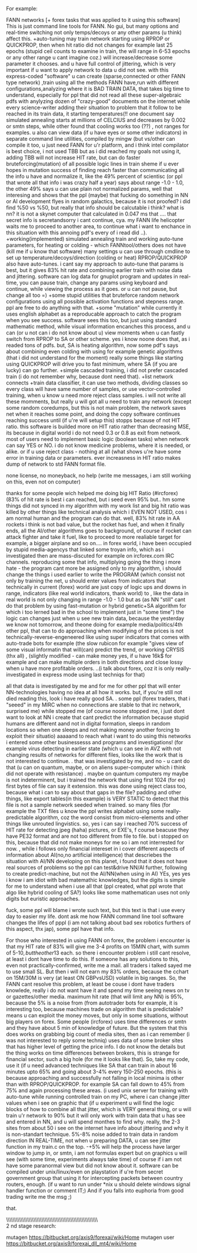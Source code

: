 For example:


FANN networks [+ forex tasks that was applied to it using this software]
This is just command line tools for FANN. No gui, but many options and real-time switching not only temps/decoys or any other params (u think) affect this. 
+auto-tuning may train network starting using RPROP or QUICKPROP, then when hit ratio did not changes for example last 25 epochs (stupid ceil counts to examine in train, the will range in 6-53 epochs or any other range u cant imagine coz.) will increase/decrease some parameter it chooses. and u have full control of jittering, which is very important if u want to apply network to data u did not see. 
with this express-coded "software" u can create (sparse,connected or other FANN type network) ,train using all the methods FANN have,run with different configurations,analyzing where it is BAD TRAIN DATA, that takes big time to understand, especially for ppl that did not read all these super-algebraic pdfs with anylyzing dozen of "crazy-good" documents on the internet while every science-writer adding their situation to problem that it follow to be reached in its train data, it starting temperatures(!! one document say simulated annealing starts at millions of CELCIUS and decreases by 0.002 or smtn steps, while other found that cooling works too (??) , not ranges for examples. 
u also can view data (if u have eyes or some other indicators) in separate command line utilities, compiled by mingw (but vs/other can compile it too, u just need FANN for u'r platform, and i think intel compilator is best choice, i not used TBB but as i did reached my goals not using it, adding TBB will not increase HIT rate, but can do faster bruteforcing(mutation) of all possible logic lines in train sheme if u ever hopes in mutation success of finding reach faster than communicating all the info u have and normalize it, like the 49% percent of scientisc (or ppl that wrote all that info i was crazy half a year) says about range -1.0 - 1.0, the other 49% says u can use plain not normalized params, well that interesing and shows that the ppl (maybe) that fucking do something in NN or AI development flyes in random galactics, because it is not proofed? i did find %50 vs %50, but really that info should be calcutable i think? what is nn? it is not a skynet computer that calculated in 0.047 ms that .... that secret info is secretandsorry i cant continue, cya. my FANN life helicopter waits me to proceed to another area, to continue what i want to enchance in this situation with this annoing pdf's every of i read did ..). 
+working(implemented) simulated annealing train and working auto-tune parameters, for heating or colding - which FANNtool/others does  not have (kill me if u know that software)
many settings u can use through cmdline to set up temperature/decoys/direction (colding or heat) 
RPROP/QUICKPROP also have auto-tunes. i cant say my approach to auto-tune that params is best, but it gives 83% hit rate and combining earlier train with noise data and jittering. 
software can log data for gnuplot program and updates in real-time, you can pause train, change any params using keyboard and continue, while viewing the process as it goes. or u can not pause, but change all too =)
+some stupid utilities that bruteforce random network configurations using all possible activation functions and stepness range.
ppl are free to do anything with that.
+some "mutation" while currently it uses english alphabet as a reproducable approach to catch the program when you see success.
software sees this too, but just using standard mathematic method, while visual information encanches this process, and u can
(or u not can i do not know about u) view moments when u can fastly switch from RPROP to SA or other scheme.
yes i know noone does that, as i readed tons of pdfs. but, SA is heating algorithm, now some pdf's says about combining even colding with using for example genetic algorithms (that i did not understand for the moment)
really some things like starting using QUICKPROP will drive you to fast minimum, where SA (if you are lucky) can go further.
+simple cascaded training, i did not prefer cascaded train (i do not remember why, because dont need that).
+list network connects
+train data classifier, it can use two methods, dividing classes so every class will have same number of samples, or use vector-controlled training, when u know u need more reject class samples. 
i will not write all these momments, but really u will got all u need to train any network
(except some random coredumps, but this is not main problem, the network saves net when it reaches some point,
and doing the copy software continues reaching success until (if u're will setup this) stopps because of not HIT ratio. 
this software is builded more on HIT ratio rather than decreasing MSE, its because in digital world i do not need 0.3 or 0.8 as exit from network. 
most of users need to implement basic logic (boolean tasks) when network can say YES or NO. i do not know medicine problems, where it is needed, or alike.
or if u use reject class - nothing at all (what shows u're have some error in training data or parameters.
ever increasness in HIT ratio makes dump of network to std FANN format file.


none license, no moneyback, no help (write me messages, i am still working on this, even not on computer)


thanks for some people wich helped me doing big HIT Ratio (#ircforex) (83% of hit rate is best i can reached, but i seed even 95% but.. hm some things did not synced in my algorithm with my work list and big hit ratio was killed by other things like technical analysis which i EVEN NOT USED, cos i am normal human and the program can do that.
well, 83% hit rate in AA rockets i think is not bad value, but the rocket has fuel, and when it finally ends, all the AI/other algorithms goes to background, of course if rocket can attack fighter and take it fuel, like to proceed to more realiable target for example, a bigger airplane and so on....
in forex world, i have been occupied by stupid media-agencys that linked some troyan info, which as i investigated then are mass-discuted for example on ircforex.com IRC channels. reproducing some that info, multiplying going the thing i more hate - the program cant more be assigned only to my algorithm, i should change the things i used earlier to write the PROGRAM (which consist not only by training the net, u should enter values from indicators that technically in current (forex) world are just copy of logic ups and downs in range, indicators (like real world indicators, thank world) to 
, like the data in real world is not only changing in range -1.0 - 1.0 but as (as NN "still" cant do that problem by using fast-mutation or hybrid genetic+SA algorithm for which i too lerned bad in the school to implement just in "some time")
the logic can changes just when u see new train data, because the yesterday we know not tomorrow, and theone doing for example media/politics/4th other ppl, that can to do approaching when modifying of the prices is not technically-reverse-engeneered like using super indicators that comes with auto-trade bots for example (the slow rubicon for example "gives view of some visual informatin that will(can) predict the trend, or working CRYSIS (thx all) , (slightly modified - can make money yes, if u have 16k$ for example and can make multiple orders in both directions and close lossy when u have more profitable orders. ..(i talk about forex, coz it is only really-investigated in express mode using last techniqs for that)



all that data is investigated by me and for me for other ppl that will enter NN-technologies having no idea at all how it works.
but, if you're still not died reading this, look i have really good SA.
.
 some ppl (forex traders, that i "seeed" in my MIRC when no connections are stable to that irc network, surprised me) while stopped me (of course noone stopped me, i just dont want to look at NN i create that cant predict the information because stupid humans are different aand not in digital formation, sleeps in random locations so when one sleeps and not making money another forcing to exploit their situatio) 
 aaaaand to reach what i want to do using this networks i entered some other businessesss and programs and investigations! (for example virus detecting in earlier state (which u can see in AVZ with not changing results of networks for different files, looks like the work that is not interested to continue. . that was investigated by me, and no - u cant do that (u can on quantum, maybe, or on aliens super-computer which i think did not operate with resistance) . maybe on quantum computers my maybe is not indeterminent, but i trained the network that using first 1024 (for ex) first bytes of file can say it extension. this was done using reject class too, because what i can to say about that gaps in the file? padding and other things, like export tables(in this example) is VERY STATIC to detect that this file is not a sample network seeded when trained.
 so many files (for example the TXT files u know the ppl writes alphabet using some really-predictable algorithm, coz the word consist from micro-elements and other things like unrouted lingvistics. so, yes i can say i reached 70% success of HIT rate for detecting 
 jpeg (haha) pictures, or EXE's, f course beacuse they have PE32 format and are not too different from file to file. but i stopped on this, because that did not make moneys for me so i am not interrested for now. , while i follows only financial intereset in i cover different aspects of information about AI(no,no artificial intelligence) that descriebes the situation with AI/NN developing on this planet, i found that it does not have real sources of problems so the ppl can test&drive NN/AI further, following to create predict-machine, but not the AI/NN(when using in AI) YEs, yes yes i know i am idiot with bad matemathic knowledges, but the digits is simple for me to understand when i use all that (ppl created, what ppl wrote that algo like hybrid cooling of SA?) looks like some mathematican uses not only digits but euristic approaches.
 
 fuck, some ppl will blame i wrote such text, but this text is that i use every day to easier my life. dont ask me how FANN command line tool software changes the lifes of pppl (i am not talking about bad sex robotics furthers of this aspect, thx jap), some ppl have that info. 
 
 For those who interested in using FANN on forex, the problem i encounter is that my HIT rate of 83% will give me 3-4 profits  on 15MIN chart, with summ of 5-10$, but the other 13% will(can) be 2-3 losses with sum of 15$ each. so there i encounter problem i still cant resolve, at least i dont have time to do this. If someone has any solutions to this, even not practically-confirmed, write me a mail. all traders i talked sayed me to use small SL. But then i will not earn my 83% orders, because the cchart on 15M/30M is very (at least ON GBPvsUSD) volatile in big ranges. So, the FANN cant resolve this problem, at least be couse i dont have traders knowlede, really i do not want have it and spend my time seeing news on tv or gazettes/other media. maximum hit rate (that will limit any NN) is 95%, because the 5% is a noise from (from autotrader bots for example, it is interesting too, because machines trade on algorithm that is predictable? means u can exploit the money moves, but only in some situations, without big players on forex. Some people (ircforex) uses time differences or smtn and they have about 5 min of knowledge of future. But the system that this does works on grabbing big count of media sites, then as i can remember (i was not interested to reply some techniq) uses data of some broker sites that has higher level of getting the price info. I do not know the details but the thing works on time differences between brokers, this is strange for financial sector, such a big hole (for me it looks like that). So, take my code, use it (if u need advanced techniques like SA that can train in about 16 minutes upto 65% and going about 3-4% every 150-250 epochs. (this is because approaching and successfully not falling in local minima is other than with RPROP/QUICKPROP. for example SA can fall down to 45% from 75% and again processing these areas. (i used unix server for training with auto-tune while running controlled train on my PC, where i can change jitter values when i see on graphic that (if u experiment u will find the logic blocks of how to combine all that jitter, which is VERY general thing, or u will train u'r network to 90% but it will only work with train data that u has see and entered in NN, and u will spend monthes to find why. really, the 2-3 sites from about 50 i see on the internet have info about jittering and why it is non-standart technique. 5%-8% noise added to train data in random direction IN REAL-TIME, not when u preparing DATA, u can see jitter function in my train.c on the top. -+5% will help the process have larger window to jump in, or smtn, i am not formulas expert but on graphics u will see (with some time, experiments always take time) of course if i am not have some paranormal view but did not know about it.
software can be compiled under unix/linux/even on playstation if u're from secret government group that using it for intercepting packets between country routers, enough. 
(if u want to run under *nix u should delete windows signal handler function or comment IT;) And if you falls into euphoria from good trading write me the msg  ;)

 
 that.

\\\\\\\\\\\\\\\\\\\\\\\\\\\\\\\\\\\\\\\\\\\\\\\\\\\\\\\\\\\\\\\\\\\\\\\\\\\\\\\\\\\\\\\\\\\\\\\\\\\\\\\\\\\\\\\\\\\
2 nd stage research:

mutagen https://bitbucket.org/axis9/forexai/wiki/Home
mutagen user https://bitbucket.org/axis9/forexai_dll_mt4/wiki/Home






